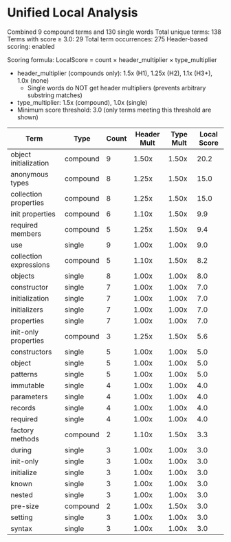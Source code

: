 # Unified Local Analysis

Combined 9 compound terms and 130 single words
Total unique terms: 138
Terms with score ≥ 3.0: 29
Total term occurrences: 275
Header-based scoring: enabled

Scoring formula: LocalScore = count × header_multiplier × type_multiplier
- header_multiplier (compounds only): 1.5x (H1), 1.25x (H2), 1.1x (H3+), 1.0x (none)
  - Single words do NOT get header multipliers (prevents arbitrary substring matches)
- type_multiplier: 1.5x (compound), 1.0x (single)
- Minimum score threshold: 3.0 (only terms meeting this threshold are shown)

| Term | Type | Count | Header Mult | Type Mult | Local Score |
|------|------|-------|-------------|-----------|-------------|
| object initialization | compound | 9 | 1.50x | 1.50x | 20.2 |
| anonymous types | compound | 8 | 1.25x | 1.50x | 15.0 |
| collection properties | compound | 8 | 1.25x | 1.50x | 15.0 |
| init properties | compound | 6 | 1.10x | 1.50x | 9.9 |
| required members | compound | 5 | 1.25x | 1.50x | 9.4 |
| use | single | 9 | 1.00x | 1.00x | 9.0 |
| collection expressions | compound | 5 | 1.10x | 1.50x | 8.2 |
| objects | single | 8 | 1.00x | 1.00x | 8.0 |
| constructor | single | 7 | 1.00x | 1.00x | 7.0 |
| initialization | single | 7 | 1.00x | 1.00x | 7.0 |
| initializers | single | 7 | 1.00x | 1.00x | 7.0 |
| properties | single | 7 | 1.00x | 1.00x | 7.0 |
| init-only properties | compound | 3 | 1.25x | 1.50x | 5.6 |
| constructors | single | 5 | 1.00x | 1.00x | 5.0 |
| object | single | 5 | 1.00x | 1.00x | 5.0 |
| patterns | single | 5 | 1.00x | 1.00x | 5.0 |
| immutable | single | 4 | 1.00x | 1.00x | 4.0 |
| parameters | single | 4 | 1.00x | 1.00x | 4.0 |
| records | single | 4 | 1.00x | 1.00x | 4.0 |
| required | single | 4 | 1.00x | 1.00x | 4.0 |
| factory methods | compound | 2 | 1.10x | 1.50x | 3.3 |
| during | single | 3 | 1.00x | 1.00x | 3.0 |
| init-only | single | 3 | 1.00x | 1.00x | 3.0 |
| initialize | single | 3 | 1.00x | 1.00x | 3.0 |
| known | single | 3 | 1.00x | 1.00x | 3.0 |
| nested | single | 3 | 1.00x | 1.00x | 3.0 |
| pre-size | compound | 2 | 1.00x | 1.50x | 3.0 |
| setting | single | 3 | 1.00x | 1.00x | 3.0 |
| syntax | single | 3 | 1.00x | 1.00x | 3.0 |
